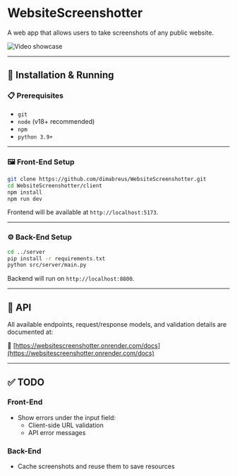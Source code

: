 # WebsiteScreenshotter

A web app that allows users to take screenshots of any public website.

![Video showcase](https://github.com/user-attachments/assets/3f3f0cd7-0ae4-43f9-bf71-508f26a12230)

---

## 🚀 Installation & Running

### 📋 Prerequisites
- `git`
- `node` (v18+ recommended)
- `npm`
- `python 3.9+`

---

### 🖼️ Front-End Setup

```bash
git clone https://github.com/dimabreus/WebsiteScreenshotter.git
cd WebsiteScreenshotter/client
npm install
npm run dev
````

Frontend will be available at `http://localhost:5173`.

---

### ⚙️ Back-End Setup

```bash
cd ../server
pip install -r requirements.txt
python src/server/main.py
```

Backend will run on `http://localhost:8800`.

---

## 📡 API

All available endpoints, request/response models, and validation details are documented at:

🔗 [https://websitescreenshotter.onrender.com/docs](https://websitescreenshotter.onrender.com/docs)

---

## ✅ TODO

### Front-End

- Show errors under the input field:
  - Client-side URL validation
  - API error messages

### Back-End

- Cache screenshots and reuse them to save resources

